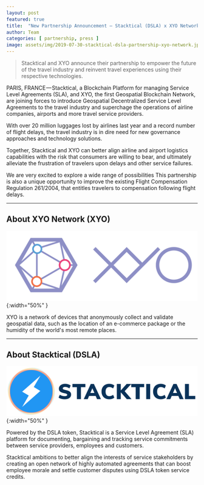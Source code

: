 ```yaml
---
layout: post
featured: true
title:  "New Partnership Announcement — Stacktical (DSLA) x XYO Network (XYO)"
author: Team
categories: [ partnership, press ]
image: assets/img/2019-07-30-stacktical-dsla-partnership-xyo-network.jpg
---
```


> Stacktical and XYO announce their partnership to empower the future of the travel industry and reinvent travel experiences using their respective technologies.

PARIS, FRANCE — Stacktical, a Blockchain Platform for managing Service Level Agreements (SLA), and XYO, the first Geospatial Blockchain Network, are joining forces to introduce Geospatial Decentralized Service Level Agreements to the travel industry and superchage the operations of airline companies, airports and more travel service providers.

With over 20 million luggages lost by airlines last year and a record number of flight delays, the travel industry is in dire need for new governance approaches and technology solutions. 

Together, Stacktical and XYO can better align airline and airport logistics capabilities with the risk that consumers are willing to bear, and ultimately alleviate the frustration of travelers upon delays and other service failures. 

We are very excited to explore a wide range of possibilities This partnership is also a unique opportunity to improve the existing Flight Compensation Regulation 261/2004, that entitles travelers to compensation following flight delays.

___  

## About XYO Network (XYO) 
![stacktical_logo_v2-light](/assets/img/logo_xyo-network.png){:width="50%" }

XYO is a network of devices that anonymously collect and validate geospatial data, such as the location of an e-commerce package or the humidity of the world's most remote places.

___  

## About Stacktical (DSLA)
![stacktical_logo_v2-light](/assets/img/stacktical_logo_v2-light.png){:width="50%" }

Powered by the DSLA token, Stacktical is a Service Level Agreement (SLA) platform for documenting, bargaining and tracking service commitments between service providers, employees and customers. 

Stacktical ambitions to better align the interests of service stakeholders by creating an open network of highly automated agreements that can boost employee morale and settle customer disputes using DSLA token service credits.
